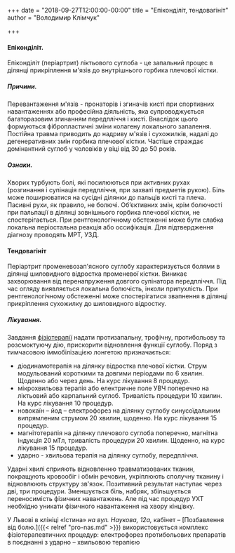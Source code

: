 +++
date = "2018-09-27T12:00:00-00:00"
title = "Епіконділіт, тендовагініт"
author = "Володимир Клімчук"

+++
 

#### Епіконділіт.

Епіконділіт (періартрит) ліктьового суглоба - це запальний процес в ділянці прикріплення м'язів до внутрішнього горбика плечової кістки.

##### Причини.

 Перевантаження м'язів - пронаторів і згиначів кисті при спортивних навантаженнях або професійна діяльність, яка супроводжується багаторазовим згинанням передпліччя і кисті. Внаслідок цього формуються фібропластичні зміни колагену локального запалення. Постійна травма приводить до надриву м'язів і сухожилків, надалі до дегенеративних змін горбика плечової кістки. Частіше страждає домінантний суглоб у чоловіків у віці від 30 до 50 років.
##### Ознаки. 

Хворих турбують болі, які посилюються при активних рухах (розгинання і супінація передпліччя, при захваті предметів рукою). Біль може поширюватися на сусідні ділянки до пальців кисті та плеча. Пасивні рухи, як правило, не болючі. Об’єктивних змін, крім болючості при пальпації в ділянці зовнішнього горбика плечової кістки, не спостерігається. При рентгенологічному обстеженні може бути слабка локальна періостальна реакція або оссифікація. Для підтвердження діагнозу проводять МРТ, УЗД.

#### Тендовагініт 

Періартрит променевозап'ясного суглобу характеризується болями в ділянці шиловидного відростка променевої кістки. Виникає захворювання від перенапруження довгого супінатора передпліччя. Під час огляду виявляється локальна болючість, інколи припухлість. При рентгенологічному обстеженні може спостерігатися звапнення в ділянці прикріплення сухожилку до шиловидного відростку.

##### Лікування. 

Завдання [фізіотерапії](https://www.facebook.com/rodovid.center/photos/a.410236529721921/413469469398627/?type=3&__xts__%5B0%5D=68.ARBoI3l0kFBvwlZdeMn0UO_kigN0uACoqsmC2RrN0bNBU6aYvZ2if69Mm7OO_gaPzvt86qMte_nd4GSIN-zyxH1sFog6hF7Y_ccq9z5gc5ybKurMJY0nFRTinwvo0nERzqdNXYg6_eW0eEHW0F9aMHNsuXFrTh8er5jeMk8jta0GlmjSMiJFkqW0RMSwnkzWX_hb2qS8X7nwJN8WDucO1rv0Vmzxx2kExBHZSjmlmO_HhSw0fFveyqfJapHgUCrWz2ScanisYfQiLZiKEoe1bQvdDDda6lA71qwUwzxT3zbJhTC10V2whbR3YoK7fmfX_ISzeLGSe_OZmHeVbsoTHIQ&__tn__=-R:) надати протизапальну, трофічну, протибольову та розсмоктуючу дію, прискорити відновлення функції суглобу. Поряд з тимчасовою іммобілізацією лонгетою призначається:

 * діодинамотерапія на ділянку відростка плечової кістки. Струм модульований короткими та довгими періодами по 6 хвилин. Щоденно або через день. На курс лікування 8 процедур.
 * мікрохвильова терапія або електричне поле УВЧ поперечно на ліктьовий або карпальний суглоб. Тривалість процедури 10 хвилин. На курс лікування 10 процедур.
 * новокаїн – йод – електрофорез на ділянку суглобу синусоїдальним випрямленим струмом 20 хвилин, щоденно. На курс лікування 15 процедур.
 * магнітотерапія на ділянку плечового суглоба поперечно, магнітна індукція 20 мТл, тривалість процедури 20 хвилин. Щоденно, на курс лікування 15 процедур.
 * ударно - хвильова терапія на ділянку суглобу, передпліччя.
 
 Ударні хвилі сприяють відновленню травматизованих тканин, покращують кровообіг і обмін речовин, укріплюють сполучну тканину і відновлюють структуру зв'язок. Позитивний результат наступає через дві, три процедури. Зменшується біль, набряк, збільшується переносимість фізичних навантажень. Але під час процедур УХТ необхідно уникати фізичного навантаження на хвору кінцівку. 
 
 У Львові в клініці «Істина» *на вул. Наукова, 12а,* кабінет – [Позбавлення від болю.]({{< relref "pro-nas.md" >}})  використовується комплекс фізіотерапевтичних процедур: електрофорез протибольових препаратів в поєднанні з ударно – хвильовою терапією
 